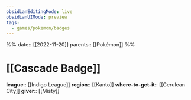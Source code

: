 ```yaml
---
obsidianEditingMode: live
obsidianUIMode: preview
tags:
  - games/pokemon/badges
---
```

%%
date:: [[2022-11-20]]
parents:: [[Pokémon]]
%%

# [[Cascade Badge]]

**league**:: [[Indigo League]]
**region**:: [[Kanto]]
**where-to-get-it**:: [[Cerulean City]]
**giver**:: [[Misty]]